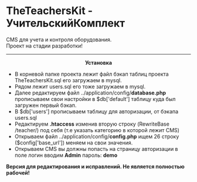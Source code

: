 # TheTeachersKit - УчительскийКомплект
CMS для учета и контроля оборудования.
<br>Проект на стадии разработки!
<hr>
<center><b>Установка</b></center>
               <ul>
              <li>В корневой папке проекта лежит файл бэкап таблиц проекта TheTeachersKit.sql его загружаем в mysql.</li>
              <li>Рядом лежит users.sql его тоже загружаем в mysql.</li>
              <li>Далее редактируем файл  ../application/config/<b>database.php</b> прописываем свои настройки в $db['default'] таблицу куда был загружен первый бэкап. </li>
              <li>В $db['users'] прописываем таблицу для авторизации, от бэкапа users.sql</li>
              <li>Редактируем <b>.htaccess</b> изменив вторую строку (RewriteBase /teacher/) под себя (т.е указать категорию в которой лежит CMS)</li>
              <li>Открываем файл ../application/config/<b>config.php</b> ищем 26 строку ($config['base_url']) меняем на свои значения. </li>
              <li>Открываем CMS вы должны попасть на страницу авторизации в поле логин вводим <b>Admin</b> пароль: <b>demo</b></li>
  				</ul>
  				
<b>Версия для редактирования и исправлений. Не является полностью рабочей!</b>